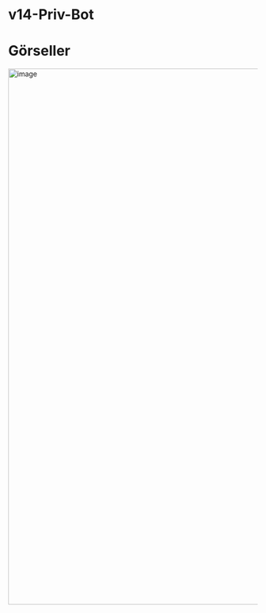 # v14-Priv-Bot

# Görseller

 <img width="1080" alt="image" src="https://github.com/utw0/v14-Priv-Bot/assets/74924310/052b886a-9410-4f7f-a6be-8134285d921d">


